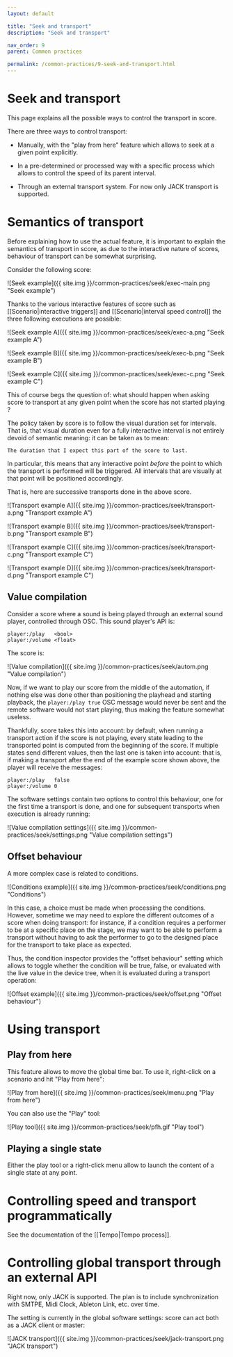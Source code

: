 ```yaml
---
layout: default

title: "Seek and transport"
description: "Seek and transport"

nav_order: 9
parent: Common practices

permalink: /common-practices/9-seek-and-transport.html
---
```


# Seek and transport

This page explains all the possible ways to control the transport in score.

There are three ways to control transport:

- Manually, with the "play from here" feature which allows to seek at a given point explicitly.

- In a pre-determined or processed way with a specific process which allows to control the speed of its parent interval.

- Through an external transport system. For now only JACK transport is supported.

# Semantics of transport

Before explaining how to use the actual feature, it is important to explain the semantics of 
transport in score, as due to the interactive nature of scores, behaviour of transport can be somewhat surprising.

Consider the following score:

![Seek example]({{ site.img }}/common-practices/seek/exec-main.png "Seek example")

Thanks to the various interactive features of score such as [[Scenario|interactive triggers]] and [[Scenario|interval speed control]] the three following executions are possible:

![Seek example A]({{ site.img }}/common-practices/seek/exec-a.png "Seek example A")

![Seek example B]({{ site.img }}/common-practices/seek/exec-b.png "Seek example B")

![Seek example C]({{ site.img }}/common-practices/seek/exec-c.png "Seek example C")

This of course begs the question of: what should happen when asking score to transport at any given point when the score has not started playing ? 

The policy taken by score is to follow the visual duration set for intervals. That is, that visual duration even for a fully interactive interval is not entirely devoid of semantic meaning: it can be taken as to mean: 

    The duration that I expect this part of the score to last.

In particular, this means that any interactive point *before* the point to which the transport is performed will be triggered. All intervals that are visually at that point will be positioned accordingly.

That is, here are successive transports done in the above score.

![Transport example A]({{ site.img }}/common-practices/seek/transport-a.png "Transport example A")

![Transport example B]({{ site.img }}/common-practices/seek/transport-b.png "Transport example B")

![Transport example C]({{ site.img }}/common-practices/seek/transport-c.png "Transport example C")

![Transport example D]({{ site.img }}/common-practices/seek/transport-d.png "Transport example C")

## Value compilation

Consider a score where a sound is being played through an external sound player, controlled through OSC. This sound player's API is:

    player:/play   <bool>
    player:/volume <float>

The score is:

![Value compilation]({{ site.img }}/common-practices/seek/autom.png "Value compilation")

Now, if we want to play our score from the middle of the automation, if nothing else was done other than positioning the playhead and starting playback, the `player:/play true` OSC message would never be sent and the remote software would not start playing, thus making the feature somewhat useless.

Thankfully, score takes this into account: by default, when running a transport action if the score is not playing, every state leading to the transported point is computed from the beginning of the score. If multiple states send different values, then the last one is taken into account: that is, if making a transport after the end of the example score shown above, the player will receive the messages: 

    player:/play   false
    player:/volume 0

The software settings contain two options to control this behaviour, one for the first time a transport is done, and one for subsequent transports when execution is already running: 

![Value compilation settings]({{ site.img }}/common-practices/seek/settings.png "Value compilation settings")

## Offset behaviour

A more complex case is related to conditions.

![Conditions example]({{ site.img }}/common-practices/seek/conditions.png "Conditions")

In this case, a choice must be made when processing the conditions. However, sometime we may need to explore the different outcomes of a score when doing transport: for instance, if a condition requires a performer to be at a specific place on the stage, we may want to be able to perform a transport without having to ask the performer to go to the designed place for the transport to take place as expected.

Thus, the condition inspector provides the "offset behaviour" setting which allows to toggle whether the condition will be true, false, or evaluated with the live value in the device tree, when it is evaluated during a transport operation: 

![Offset example]({{ site.img }}/common-practices/seek/offset.png "Offset behaviour")


# Using transport

## Play from here

This feature allows to move the global time bar.
To use it, right-click on a scenario and hit "Play from here": 

![Play from here]({{ site.img }}/common-practices/seek/menu.png "Play from here")

You can also use the "Play" tool: 

![Play tool]({{ site.img }}/common-practices/seek/pfh.gif "Play tool")

## Playing a single state

Either the play tool or a right-click menu allow to launch the content of a single state at any point.


# Controlling speed and transport programmatically

See the documentation of the [[Tempo|Tempo process]].

# Controlling global transport through an external API

Right now, only JACK is supported. The plan is to include synchronization with SMTPE, Midi Clock, Ableton Link, etc. over time.

The setting is currently in the global software settings: score can act both as a JACK client or master:

![JACK transport]({{ site.img }}/common-practices/seek/jack-transport.png "JACK transport")
